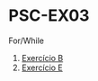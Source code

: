 # PSC-EX03
For/While

1. [Exercício B](/exercicios/src/exercicios/ex03b.java)
2. [Exercício E](/exercicios/src/exercicios/ex03e.java)
